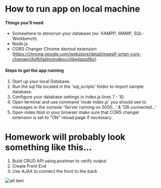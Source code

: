 # How to run app on local machine

#### Things you'll need
* Somewhere to store/run your database (ex: XAMPP, WAMP, SQL-Workbench)
* Node.js
* CORS Changer Chrome devtool extension (https://chrome.google.com/webstore/detail/moesif-orign-cors-changer/digfbfaphojjndkpccljibejjbppifbc)

#### Steps to get the app running
1. Start up your local Database.
2. Run the sql file located in the 'sql_scripts' folder to import sample database.
3. Configure your database settings in index.js lines 7 - 10.
4. Open terminal and use command 'node index.js' you should see to messages in the console 'Server running on 5000...' & 'DB connected...'
5. Open index.html in your browser make sure that CORS changer extension is set to "ON" reload page if necessary.

# Homework will probably look something like this...
1. Build CRUD API using postman to verify output
2. Create Front End
3. Use AJAX to connect the front to the back

![alt text](https://images.unsplash.com/photo-1527295110-5145f6b148d0?ixlib=rb-1.2.1&ixid=eyJhcHBfaWQiOjEyMDd9&auto=format&fit=crop&w=1017&q=80) 
